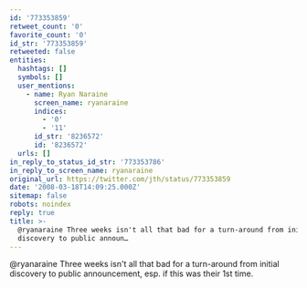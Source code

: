 ```yaml
---
id: '773353859'
retweet_count: '0'
favorite_count: '0'
id_str: '773353859'
retweeted: false
entities:
  hashtags: []
  symbols: []
  user_mentions:
    - name: Ryan Naraine
      screen_name: ryanaraine
      indices:
        - '0'
        - '11'
      id_str: '8236572'
      id: '8236572'
  urls: []
in_reply_to_status_id_str: '773353786'
in_reply_to_screen_name: ryanaraine
original_url: https://twitter.com/jth/status/773353859
date: '2008-03-18T14:09:25.000Z'
sitemap: false
robots: noindex
reply: true
title: >-
  @ryanaraine Three weeks isn't all that bad for a turn-around from initial
  discovery to public announ…
---
```


@ryanaraine Three weeks isn't all that bad for a turn-around from initial discovery to public announcement, esp. if this was their 1st time.